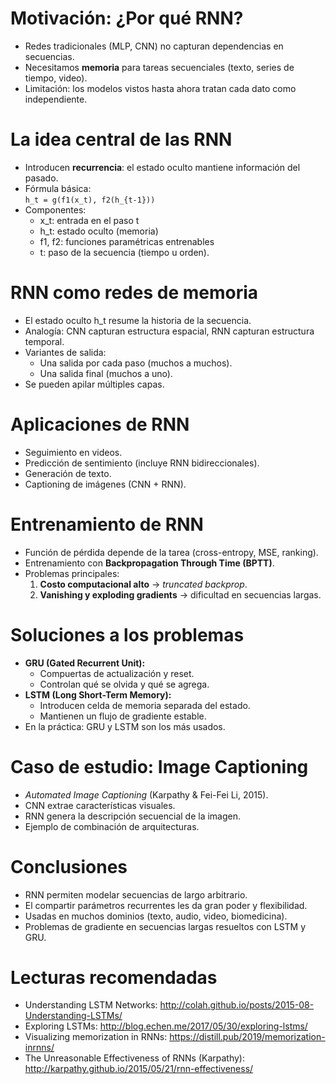 # Motivación: ¿Por qué RNN?
- Redes tradicionales (MLP, CNN) no capturan dependencias en secuencias.
- Necesitamos **memoria** para tareas secuenciales (texto, series de tiempo, video).
- Limitación: los modelos vistos hasta ahora tratan cada dato como independiente.

# La idea central de las RNN
- Introducen **recurrencia**: el estado oculto mantiene información del pasado.
- Fórmula básica:  
  `h_t = g(f1(x_t), f2(h_{t-1}))`
- Componentes:  
  - x_t: entrada en el paso t  
  - h_t: estado oculto (memoria)  
  - f1, f2: funciones paramétricas entrenables  
  - t: paso de la secuencia (tiempo u orden).

# RNN como redes de memoria
- El estado oculto h_t resume la historia de la secuencia.  
- Analogía: CNN capturan estructura espacial, RNN capturan estructura temporal.  
- Variantes de salida:  
  - Una salida por cada paso (muchos a muchos).  
  - Una salida final (muchos a uno).  
- Se pueden apilar múltiples capas.

# Aplicaciones de RNN
- Seguimiento en videos.  
- Predicción de sentimiento (incluye RNN bidireccionales).  
- Generación de texto.  
- Captioning de imágenes (CNN + RNN).  

# Entrenamiento de RNN
- Función de pérdida depende de la tarea (cross-entropy, MSE, ranking).  
- Entrenamiento con **Backpropagation Through Time (BPTT)**.  
- Problemas principales:  
  1. **Costo computacional alto** → *truncated backprop*.  
  2. **Vanishing y exploding gradients** → dificultad en secuencias largas.

# Soluciones a los problemas
- **GRU (Gated Recurrent Unit):**  
  - Compuertas de actualización y reset.  
  - Controlan qué se olvida y qué se agrega.  
- **LSTM (Long Short-Term Memory):**  
  - Introducen celda de memoria separada del estado.  
  - Mantienen un flujo de gradiente estable.  
- En la práctica: GRU y LSTM son los más usados.

# Caso de estudio: Image Captioning
- *Automated Image Captioning* (Karpathy & Fei-Fei Li, 2015).  
- CNN extrae características visuales.  
- RNN genera la descripción secuencial de la imagen.  
- Ejemplo de combinación de arquitecturas.

# Conclusiones
- RNN permiten modelar secuencias de largo arbitrario.  
- El compartir parámetros recurrentes les da gran poder y flexibilidad.  
- Usadas en muchos dominios (texto, audio, video, biomedicina).  
- Problemas de gradiente en secuencias largas resueltos con LSTM y GRU.  

# Lecturas recomendadas
- Understanding LSTM Networks: http://colah.github.io/posts/2015-08-Understanding-LSTMs/  
- Exploring LSTMs: http://blog.echen.me/2017/05/30/exploring-lstms/  
- Visualizing memorization in RNNs: https://distill.pub/2019/memorization-inrnns/  
- The Unreasonable Effectiveness of RNNs (Karpathy): http://karpathy.github.io/2015/05/21/rnn-effectiveness/
